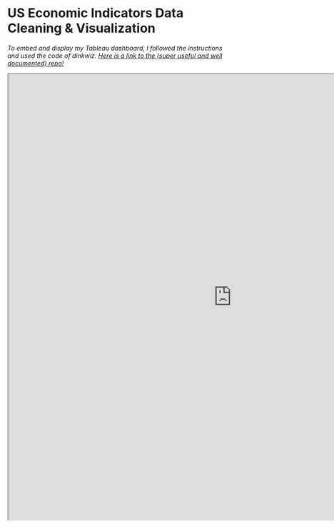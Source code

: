 # US Economic Indicators Data Cleaning & Visualization
*To embed and display my Tableau dashboard, I followed the instructions and used the code of dinkwiz. [Here is a link to the (super useful and well documented) repo!](https://github.com/dinkwiz/tableau_embed/tree/master)*

<iframe align = "center" width = "1000" height = "1000" src="https://public.tableau.com/app/profile/rohan.krishnan4713/viz/USEconomicIndicators_17221171521810/Dashboard1"/>

## Table of Contents
1. [Introduction](#introduction)
2. [Data Collection](#data-collection)
3. [Data Cleaning](#data-cleaning)
4. [Data Visualization](#data-visualization)

## Introduction
The US economy is a large and complex web of indicators, applications, measures, and more. Using data from the St. Louis Federal Reserve (FRED) and the US Census Bureau, I created a Tableau Dashboard to visualize some key economic indicators as well as how they compare to the previous year.

![Dashboard Image](/assets/Dashboard-image.png)

## Data Collection
As I was collecting data, I started with a base economic indicator data set downloaded from the U.S. Census Bureau's [website](https://www.census.gov/economic-indicators/). This data set contained values for indicators like the number of new orders of durable goods, wholesale inventory, retail inventory, etc. I supplemented that information with several key indices and macroeconomic measures downloaded from the St. Louis Federal Reserve's [website](https://fred.stlouisfed.org/). I added measures including Real GDP, unemployment, and median CPI. All data except Real GDP was measured monthly. 

## Data Cleaning
I used python to load in and join each data set. The data from the US Census Bureau only went back to 2004 while the data from the St. Louis Federal Reserve went back to varying dates in the 90's. I decided to left-join all of the FRED data onto my original census data. This resulted in a dataframe starting from July 2004 and running until July 2024. Since GDP was measured quarterly, it contained several null values. However, since I was planning on using Tableau to visualize the data, I decided to leave the null values as is.

## Data Visualization
Using Tableau, I made 4 KPI cards to display the selected year's mean real GDP, federal funds rate, median cpi, and unemployment rate. I used means instead of medians because any outlier values in a year provide important information about the economy that I wanted the average measure to capture. I also created two charts to visualize durable goods and business applications in the selected year. For styling, I used Figma to create a dashboard background including cards with rounded edges. All assets used in the dashboard can be found in the `assets` folder. Finally, I hosted the dashboard using github pages by following [dinkwiz's instructions on github](https://github.com/dinkwiz/tableau_embed/tree/master). You can view the dashboard on GitHub Pages [here](https://r0hankrishnan.github.io/economic-indicators/) or on Tableau Public [here](https://public.tableau.com/app/profile/rohan.krishnan4713/viz/USEconomicIndicators_17221171521810/Dashboard1).
